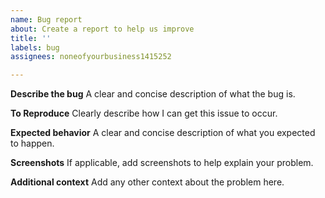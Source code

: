 ```yaml
---
name: Bug report
about: Create a report to help us improve
title: ''
labels: bug
assignees: noneofyourbusiness1415252

---
```


**Describe the bug**
A clear and concise description of what the bug is.

**To Reproduce**
Clearly describe how I can get this issue to occur.

**Expected behavior**
A clear and concise description of what you expected to happen.

**Screenshots**
If applicable, add screenshots to help explain your problem.

**Additional context**
Add any other context about the problem here.
